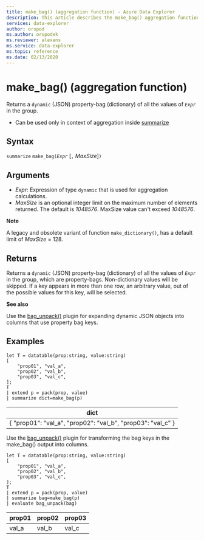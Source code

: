 ```yaml
---
title: make_bag() (aggregation function) - Azure Data Explorer
description: This article describes the make_bag() aggregation function in Azure Data Explorer.
services: data-explorer
author: orspod
ms.author: orspodek
ms.reviewer: alexans
ms.service: data-explorer
ms.topic: reference
ms.date: 02/13/2020
---
```

# make_bag() (aggregation function)

Returns a `dynamic` (JSON) property-bag (dictionary) of all the values of *`Expr`* in the group.

* Can be used only in context of aggregation inside [summarize](summarizeoperator.md)

## Syntax

`summarize` `make_bag(`*`Expr`* [`,` *MaxSize*]`)`

## Arguments

* *Expr*: Expression of type `dynamic` that is used for aggregation calculations.
* *MaxSize* is an optional integer limit on the maximum number of elements returned. The default is *1048576*. MaxSize value can't exceed *1048576*.

**Note**

A legacy and obsolete variant of function `make_dictionary()`, has a default limit of *MaxSize* = 128.

## Returns

Returns a `dynamic` (JSON) property-bag (dictionary) of all the values of *`Expr`* in the group, which are property-bags.
Non-dictionary values will be skipped.
If a key appears in more than one row, an arbitrary value, out of the possible values for this key, will be selected.

**See also**

Use the [bag_unpack()](bag-unpackplugin.md) plugin for expanding dynamic JSON objects into columns that use property bag keys. 

## Examples

```kusto
let T = datatable(prop:string, value:string)
[
    "prop01", "val_a",
    "prop02", "val_b",
    "prop03", "val_c",
];
T
| extend p = pack(prop, value)
| summarize dict=make_bag(p)

```

|dict|
|----|
|{ "prop01": "val_a", "prop02": "val_b", "prop03": "val_c" } |

Use the [bag_unpack()](bag-unpackplugin.md) plugin for transforming the bag keys in the make_bag() output into columns. 

```kusto
let T = datatable(prop:string, value:string)
[
    "prop01", "val_a",
    "prop02", "val_b",
    "prop03", "val_c",
];
T
| extend p = pack(prop, value)
| summarize bag=make_bag(p)
| evaluate bag_unpack(bag) 

```

|prop01|prop02|prop03|
|---|---|---|
|val_a|val_b|val_c|
